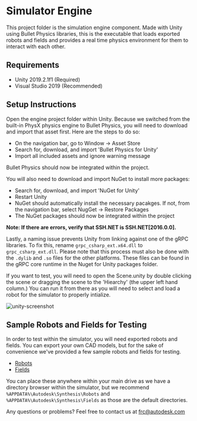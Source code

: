 # Simulator Engine

This project folder is the simulation engine component. Made with Unity using Bullet Physics libraries, this is the executable that loads exported robots and fields and provides a real time physics environment for them to interact with each other.

## Requirements
* Unity 2019.2.1f1 (Required)
* Visual Studio 2019 (Recommended)

## Setup Instructions

Open the engine project folder within Unity. Because we switched from the built-in
PhysX physics engine to Bullet Physics, you will need to download and import that asset first. Here
are the steps to do so:
* On the navigation bar, go to Window -> Asset Store
* Search for, download, and import 'Bullet Physics for Unity'
* Import all included assets and ignore warning message

Bullet Physics should now be integrated within the project.

You will also need to download and import NuGet to install more packages:
* Search for, download, and import 'NuGet for Unity'
* Restart Unity
* NuGet should automatically install the necessary pacakges. If not, from the navigation bar, select NugGet -> Restore Packages
* The NuGet packages should now be integrated within the project

**Note: If there are errors, verify that SSH.NET is SSH.NET[2016.0.0].**

Lastly, a naming issue prevents Unity from linking against one of the gRPC libraries. To fix this, rename `grpc_csharp_ext.x64.dll` to `grpc_csharp_ext.dll`. Please note that this process must also be done with the `.dylib` and `.so` files for the other platforms. These files can be found in the gRPC core runtime in the Nuget for Unity packages folder.

If you want to test, you will need to open the Scene.unity by double clicking the scene or dragging the scene to the 'Hiearchy' (the upper left hand column.) You can run it from there as you will need to select and load a robot for the simulator to properly intialize.

![unity-screenshot](https://user-images.githubusercontent.com/22991715/44364221-42982500-a47b-11e8-96d9-015836ecc307.png)


## Sample Robots and Fields for Testing

In order to test within the simulator, you will need exported robots and fields. You can export your own
CAD models, but for the sake of convenience we've provided a few sample robots and fields for testing.

* [Robots](http://synthesis.autodesk.com/robot-library.html)
* [Fields](http://synthesis.autodesk.com/field-library.html)

You can place these anywhere within your main drive as we have a directory browser within the simulator, but we recommend `%APPDATA%\Autodesk\Synthesis\Robots` and `%APPDATA%\Autodesk\Synthesis\Fields` as those are the default directories.

Any questions or problems? Feel free to contact us at frc@autodesk.com
